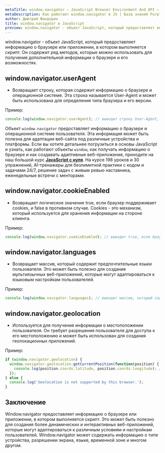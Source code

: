 ```yaml
---
metaTitle: window.navigator – JavaScript Browser Environment And API – Браузерное окружение и API в JS
metaDescription: Как работает window.navigator в JS | База знаний PurpleSchool
author: Дмитрий Фандорин
title: window.navigator в JavaScript
preview: window.navigator - объект JavaScript, который предоставляет информацию о браузере или приложении, в котором выполняется скрипт...
---
```


window.navigator - объект JavaScript, который предоставляет информацию о браузере или приложении, в котором выполняется скрипт. Он содержит ряд методов, которые можно использовать для получения дополнительной информации о браузере и его возможностях.

## window.navigator.userAgent
- Возвращает строку, которая содержит информацию о браузере и операционной системе. Эта строка называется User-Agent и может быть использована для определения типа браузера и его версии.

Пример:

```javascript
console.log(window.navigator.userAgent); // выводит строку User-Agent, которая содержит информацию о браузере и операционной системе
```

Объект `window.navigator` предоставляет информацию о браузере и операционной системе пользователя. Эта информация может быть полезна для адаптации веб-сайта под различные устройства и платформы. Если вы хотите детальнее погрузиться в основы JavaScript и узнать, как работают объекты `window`, как получать информацию о браузере и как создавать адаптивные веб-приложения, приходите на наш большой курс **[JavaScript с нуля](https://purpleschool.ru/course/javascript-basics?utm_source=knowledgebase&utm_medium=text&utm_campaign=window-navigator-v-javascript)**. На курсе 198 уроков и 30 упражнений, AI-тренажеры для безлимитной практики с кодом и задачами 24/7, решение задач с живым ревью наставника, еженедельные встречи с менторами.

## window.navigator.cookieEnabled
- Возвращает логическое значение true, если браузер поддерживает cookies, и false в противном случае. Cookies - это механизм, который используется для хранения информации на стороне клиента.

Пример:

```javascript
console.log(window.navigator.cookieEnabled); // выводит true, если браузер поддерживает cookies, и false в противном случае
```

## window.navigator.languages
- Возвращает массив, который содержит предпочтительные языки пользователя. Это может быть полезно для создания мультиязычных веб-приложений, которые могут адаптироваться к языковым настройкам пользователей.

Пример:

```javascript
console.log(window.navigator.languages); // выводит массив, который содержит предпочтительные языки пользователя
```

## window.navigator.geolocation
- Используется для получения информации о местоположении пользователя. Он требует разрешения пользователя для доступа к его местоположению и может быть использован для создания геолокационных приложений.

Пример:

```javascript
if (window.navigator.geolocation) {
  window.navigator.geolocation.getCurrentPosition(function(position) {
    console.log(position.coords.latitude, position.coords.longitude); // выводит координаты местоположения пользователя
  });
} else {
  console.log('Geolocation is not supported by this browser.');
}
```

## Заключение
Window.navigator предоставляет информацию о браузере или приложении, в котором выполняется скрипт. Это может быть полезно для создания более динамических и интерактивных веб-приложений, которые могут адаптироваться к различным условиям и настройкам пользователей. Window.navigator может содержать информацию о типе устройства, разрешении экрана, языке, временной зоне и многом другом.

